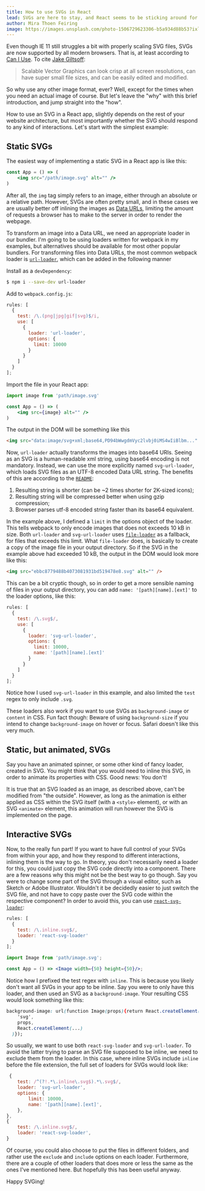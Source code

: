```yaml
---
title: How to use SVGs in React
lead: SVGs are here to stay, and React seems to be sticking around for a while as well. So how do you go about combining them?
author: Mira Thoen Feiring
image: https://images.unsplash.com/photo-1506729623306-b5a934d88b53?ixlib=rb-1.2.1&ixid=eyJhcHBfaWQiOjEyMDd9&auto=format&fit=crop&w=1950&q=80
---
```


Even though IE 11 still struggles a bit with properly scaling SVG files, SVGs
are now supported by all modern browsers. That is, at least according
to [Can I Use](https://caniuse.com/#search=svg). To cite [Jake Giltsoff](https://svgontheweb.com/):

> Scalable Vector Graphics can look crisp at all screen resolutions, can have
> super small file sizes, and can be easily edited and modified.

So why use any other image format, ever? Well, except for the times when you
need an actual image of course. But let's leave the "why" with this brief
introduction, and jump straight into the "how".

How to use an SVG in a React app, slightly depends on the rest of your website
architecture, but most importantly whether the SVG should respond to any kind of
interactions. Let's start with the simplest example:

## Static SVGs

The easiest way of implementing a static SVG in a React app is like this:

```jsx
const App = () => (
    <img src="/path/image.svg" alt="" />
)
```

After all, the `img` tag simply refers to an image, either through an absolute
or a relative path. However, SVGs are often pretty small, and in these cases we
are usually better off inlining the images
as [Data URLs](https://flaviocopes.com/data-urls/), limiting the amount of
requests a browser has to make to the server in order to render the webpage.

To transform an image into a Data URL, we need an appropriate loader in our
bundler. I'm going to be using loaders written for webpack in my examples, but
alternatives should be available for most other popular bundlers. For
transforming files into Data URLs, the most common webpack loader
is [`url-loader`](https://github.com/webpack-contrib/url-loader), which can be
added in the following manner

Install as a `devDependency`:

```sh
$ npm i --save-dev url-loader
```

Add to `webpack.config.js`:

```js
rules: [
  {
    test: /\.(png|jpg|gif|svg)$/i,
    use: [
      {
        loader: 'url-loader',
        options: {
          limit: 10000
        }
      }
    ]
  }
];
```

Import the file in your React app:

```jsx
import image from 'path/image.svg'

const App = () => (
    <img src={image} alt="" />
)
```

The output in the DOM will be something like this

```html
<img src="data:image/svg+xml;base64,PD94bWwgdmVyc2lvbj0iMS4wIiBlbm..." alt="">
```

Now, `url-loader` actually transforms the images into base64 URIs. Seeing as an
SVG is a human-readable xml string, using base64 encoding is not mandatory.
Instead, we can use the more explicitly named `svg-url-loader`, which loads SVG
files as an UTF-8 encoded Data URL string. The benefits of this are according
to the [`README`](https://github.com/bhovhannes/svg-url-loader/blob/master/README.md):

1. Resulting string is shorter (can be ~2 times shorter for 2K-sized icons);
2. Resulting string will be compressed better when using gzip compression;
3. Browser parses utf-8 encoded string faster than its base64 equivalent.

In the example above, I defined a `limit` in the options object of the loader.
This tells webpack to only encode images that does not exceeds 10 kB in size.
Both `url-loader` and `svg-url-loader` uses [`file-loader`](https://github.com/webpack-contrib/file-loader)
as a fallback, for files that exceeds this limit. What `file-loader` does, is
basically to create a
copy of the image file in your output directory. So if the SVG in the example
above had exceeded 10 kB, the output in the DOM would look more like this:

```html
<img src="ebbc8779488b4073081931bd519478e8.svg" alt="" />
```

This can be a bit cryptic though, so in order to get a more sensible naming of
files in your output directory, you can add `name: '[path][name].[ext]'` to the
loader options, like this:

```js
rules: [
  {
    test: /\.svg$/,
    use: [
      {
        loader: 'svg-url-loader',
        options: {
          limit: 10000,
          name: '[path][name].[ext]'
        }
      }
    ]
  }
];
```

Notice how I used `svg-url-loader` in this example, and also limited the `test`
regex to only include `.svg`.

These loaders also work if you want to use SVGs as `background-image` or
`content` in CSS. Fun fact though: Beware of using `background-size` if you
intend to change `background-image` on hover or focus. Safari doesn't like this
very much.

## Static, but animated, SVGs

Say you have an animated spinner, or some other kind of fancy loader, created in
SVG. You might think that you would need to inline this SVG, in order to animate
its properties with CSS. Good news: You don't!

It is true that an SVG loaded as an image, as described above, can't be modified
from "the outside". However, as long as the animation is either applied as CSS
within the SVG itself (with a `<style>` element), or with an SVG `<animate>`
element, this animation will run however the SVG is implemented on the page.

## Interactive SVGs

Now, to the really fun part! If you want to have full control of your SVGs from
within your app, and how they respond to different interactions, inlining them
is the way to go. In theory, you don't necessarily need a loader for this, you
could just copy the SVG code directly into a component. There are a few reasons
why this might not be the best way to go though. Say you were to change some
part of the SVG through a visual editor, such as Sketch or Adobe Illustrator.
Wouldn't it be decidedly easier to just switch the SVG file, and not have to
copy paste over the SVG code within the respective component? In order to avoid
this, you can use [`react-svg-loader`](https://github.com/boopathi/react-svg-loader):

```js
rules: [
  {
    test: /\.inline.svg$/,
    loader: 'react-svg-loader'
  }
];
```

```jsx
import Image from 'path/image.svg';

const App = () => <Image width={50} height={50}/>;
```

Notice how I prefixed the test regex with `inline`. This is because you likely
don't want all SVGs in your app to be inline. Say you were to only have this
loader, and then used an SVG as a `background-image`. Your resulting CSS would
look something like this:

```css
background-image: url(function Image(props){return React.createElement(
    'svg',
    props,
    React.createElement(...)
  )});
```

So usually, we want to use both `react-svg-loader` and `svg-url-loader`. To
avoid the latter trying to parse an SVG file supposed to be inline, we need to
exclude them from the loader. In this case, where inline SVGs include `inline`
before the file extension, the full set of loaders for SVGs would look like:

```js
 {
    test: /^(?!.*\.inline\.svg$).*\.svg$/,
    loader: 'svg-url-loader',
    options: {
        limit: 10000,
        name: '[path][name].[ext]',
    },
},
{
    test: /\.inline.svg$/,
    loader: 'react-svg-loader',
}
```

Of course, you could also choose to put the files in different folders, and
rather use the `exclude` and `include` options on each loader. Furthermore,
there are a couple of other loaders that does more or less the same as the ones
I've mentioned here. But hopefully this has been useful anyway.

Happy SVGing!
